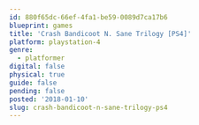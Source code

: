 ```yaml
---
id: 880f65dc-66ef-4fa1-be59-0089d7ca17b6
blueprint: games
title: 'Crash Bandicoot N. Sane Trilogy [PS4]'
platform: playstation-4
genre:
  - platformer
digital: false
physical: true
guide: false
pending: false
posted: '2018-01-10'
slug: crash-bandicoot-n-sane-trilogy-ps4
---
```


